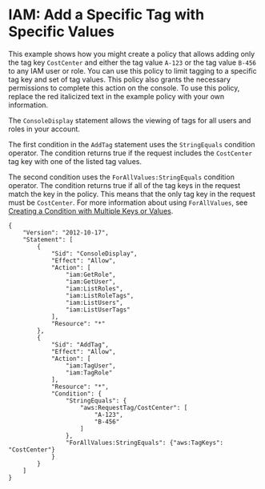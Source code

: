 # IAM: Add a Specific Tag with Specific Values<a name="reference_policies_examples_iam-add-tag-user-role"></a>

This example shows how you might create a policy that allows adding only the tag key `CostCenter` and either the tag value `A-123` or the tag value `B-456` to any IAM user or role\. You can use this policy to limit tagging to a specific tag key and set of tag values\. This policy also grants the necessary permissions to complete this action on the console\. To use this policy, replace the red italicized text in the example policy with your own information\. 

The `ConsoleDisplay` statement allows the viewing of tags for all users and roles in your account\. 

The first condition in the `AddTag` statement uses the `StringEquals` condition operator\. The condition returns true if the request includes the `CostCenter` tag key with one of the listed tag values\. 

The second condition uses the `ForAllValues:StringEquals` condition operator\. The condition returns true if all of the tag keys in the request match the key in the policy\. This means that the only tag key in the request must be `CostCenter`\. For more information about using `ForAllValues`, see [Creating a Condition with Multiple Keys or Values](reference_policies_multi-value-conditions.md)\.

```
{
    "Version": "2012-10-17",
    "Statement": [
        {
            "Sid": "ConsoleDisplay",
            "Effect": "Allow",
            "Action": [
                "iam:GetRole",
                "iam:GetUser",
                "iam:ListRoles",
                "iam:ListRoleTags",
                "iam:ListUsers",
                "iam:ListUserTags"
            ],
            "Resource": "*"
        },
        {
            "Sid": "AddTag",
            "Effect": "Allow",
            "Action": [
                "iam:TagUser",
                "iam:TagRole"
            ],
            "Resource": "*",
            "Condition": {
                "StringEquals": {
                    "aws:RequestTag/CostCenter": [
                        "A-123",
                        "B-456"
                    ]
                },
                "ForAllValues:StringEquals": {"aws:TagKeys": "CostCenter"}
            }
        }
    ]
}
```